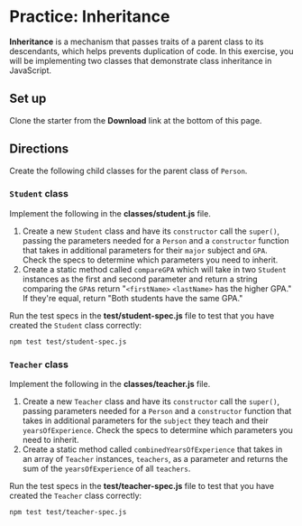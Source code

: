 # Practice: Inheritance

**Inheritance** is a mechanism that passes traits of a parent class to its
descendants, which helps prevents duplication of code. In this exercise, you
will be implementing two classes that demonstrate class inheritance in
JavaScript.

## Set up

Clone the starter from the **Download** link at the bottom of this page.

## Directions

Create the following child classes for the parent class of `Person`.

### `Student` class

Implement the following in the **classes/student.js** file.

1. Create a new `Student` class and have its `constructor` call the `super()`,
   passing the parameters needed for a `Person` and a `constructor` function
   that takes in additional parameters for their `major` subject and `GPA`.
   Check the specs to determine which parameters you need to inherit.
2. Create a static method called `compareGPA` which will take in two `Student`
   instances as the first and second parameter and return a string comparing
   the `GPA`s return "`<firstName>` `<lastName>` has the higher GPA." If they're
   equal, return "Both students have the same GPA."

Run the test specs in the **test/student-spec.js** file to test that you
have created the `Student` class correctly:

```shell
npm test test/student-spec.js
```

### `Teacher` class

Implement the following in the **classes/teacher.js** file.

1. Create a new `Teacher` class and have its `constructor` call the `super()`,
   passing parameters needed for a `Person` and a `constructor` function that
   takes in additional parameters for the `subject` they teach and their
   `yearsOfExperience`. Check the specs to determine which parameters you need
   to inherit.
2. Create a static method called `combinedYearsOfExperience` that takes in an
   array of `Teacher` instances, `teachers`, as a parameter and returns the sum
   of the `yearsOfExperience` of all `teachers`.

Run the test specs in the **test/teacher-spec.js** file to test that you
have created the `Teacher` class correctly:

```shell
npm test test/teacher-spec.js
```
